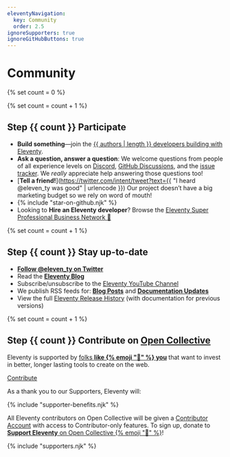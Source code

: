 ```yaml
---
eleventyNavigation:
  key: Community
  order: 2.5
ignoreSupporters: true
ignoreGitHubButtons: true
---
```

# Community

{% set count = 0 %}

{% set count = count + 1 %}
## <span class="numberflag"><span class="sr-only">Step</span> {{ count }}</span> Participate

* **Build something**—join the [{{ authors | length }} developers building with Eleventy](/docs/authors/).
* **Ask a question, answer a question**: We welcome questions from people of all experience levels on [Discord](/blog/discord/), [GitHub Discussions](https://github.com/11ty/eleventy/discussions), and the [issue tracker](https://github.com/11ty/eleventy/issues). We _really_ appreciate help answering those questions too!
* [**Tell a friend!**](https://twitter.com/intent/tweet?text={{ "I heard @eleven_ty was good" | urlencode }}) Our project doesn’t have a big marketing budget so we rely on word of mouth!
* {% include "star-on-github.njk" %}
* Looking to **Hire an Eleventy developer**? Browse the [Eleventy Super Professional Business Network 💼](/super-professional-business-network/)

{% set count = count + 1 %}
## <span class="numberflag"><span class="sr-only">Step</span> {{ count }}</span> Stay up-to-date

* [**Follow @eleven_ty on Twitter**](https://twitter.com/intent/follow?screen_name=eleven_ty)
* Read the [**Eleventy Blog**](/blog/)
* Subscribe/unsubscribe to the [Eleventy YouTube Channel](https://www.youtube.com/channel/UCskGTioqrMBcw8pd14_334A)
* We publish RSS feeds for: [**Blog Posts**](/blog/feed.xml) and [**Documentation Updates**](/docs/feed.xml)
* View the full [Eleventy Release History](/docs/versions/) (with documentation for previous versions)

{% set count = count + 1 %}
## <span class="numberflag"><span class="sr-only">Step</span> {{ count }}</span> Contribute on [Open Collective](https://opencollective.com/11ty)

Eleventy is supported by [folks <strong>like {% emoji "👋" %} <span class="nowrap" data-investors-avatar="prepend">you</span></strong>](/docs/supporters/) that want to invest in better, longer lasting tools to create on the web.

<div class="lo" style="--lo-margin-h: 1em; --lo-margin-v: .5em">
    <div class="lo-c">
        <a href="https://opencollective.com/11ty" class="btn-primary btn-primary-sm benchnine rainbow-active rainbow-active-noanim elv-externalexempt">Contribute</a>
    </div>
    <div class="lo-c" style="flex-basis: 30em">

As a thank you to our Supporters, Eleventy will:

{% include "supporter-benefits.njk" %}

</div><!-- /lo-c --></div><!-- /lo -->

All Eleventy contributors on Open Collective will be given a <a href="/docs/account/">Contributor Account</a> with access to Contributor-only features. To sign up, donate to <a href="https://opencollective.com/11ty"><strong>Support Eleventy</strong> on Open Collective {% emoji "🎁" %}</a>!

{% include "supporters.njk" %}

